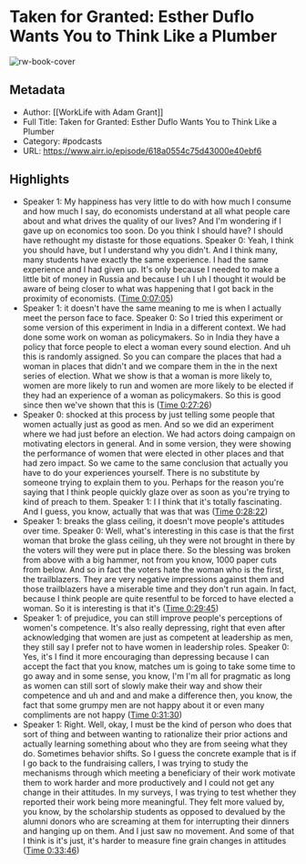 # Taken for Granted: Esther Duflo Wants You to Think Like a Plumber

![rw-book-cover](https://f.prxu.org/131/images/54c91b01-be7b-4ba8-b0c8-0fb8fd0516e6/TED_WLS2_Logo_3000x3000.png)

## Metadata
- Author: [[WorkLife with Adam Grant]]
- Full Title: Taken for Granted: Esther Duflo Wants You to Think Like a Plumber
- Category: #podcasts
- URL: https://www.airr.io/episode/618a0554c75d43000e40ebf6

## Highlights
- Speaker 1: My happiness has very little to do with how much I consume and how much I say, do economists understand at all what people care about and what drives the quality of our lives? And I'm wondering if I gave up on economics too soon. Do you think I should have? I should have rethought my distaste for those equations. 
  Speaker 0: Yeah, I think you should have, but I understand why you didn't. And I think many, many students have exactly the same experience. I had the same experience and I had given up. It's only because I needed to make a little bit of money in Russia and because I uh I uh I thought it would be aware of being closer to what was happening that I got back in the proximity of economists. ([Time 0:07:05](https://www.airr.io/quote/6280f6003782e70d24f7f308))
- Speaker 1: it doesn't have the same meaning to me is when I actually meet the person face to face. 
  Speaker 0: So I tried this experiment or some version of this experiment in India in a different context. We had done some work on woman as policymakers. So in India they have a policy that force people to elect a woman every sound election. And uh this is randomly assigned. So you can compare the places that had a woman in places that didn't and we compare them in the in the next series of election. What we show is that a woman is more likely to, women are more likely to run and women are more likely to be elected if they had an experience of a woman as policymakers. So this is good since then we've shown that this is ([Time 0:27:26](https://www.airr.io/quote/6280f6253782e70d24f7f639))
- Speaker 0: shocked at this process by just telling some people that women actually just as good as men. And so we did an experiment where we had just before an election. We had actors doing campaign on motivating electors in general. And in some version, they were showing the performance of women that were elected in other places and that had zero impact. So we came to the same conclusion that actually you have to do your experiences yourself. There is no substitute by someone trying to explain them to you. Perhaps for the reason you're saying that I think people quickly glaze over as soon as you're trying to kind of preach to them. 
  Speaker 1: I I think that it's totally fascinating. And I guess, you know, actually that was that was ([Time 0:28:22](https://www.airr.io/quote/6280f67e3782e70d24f7fbac))
- Speaker 1: breaks the glass ceiling, it doesn't move people's attitudes over time. 
  Speaker 0: Well, what's interesting in this case is that the first woman that broke the glass ceiling, uh they were not brought in there by the voters will they were put in place there. So the blessing was broken from above with a big hammer, not from you know, 1000 paper cuts from below. And so in fact the voters hate the woman who is the first, the trailblazers. They are very negative impressions against them and those trailblazers have a miserable time and they don't run again. In fact, because I think people are quite resentful to be forced to have elected a woman. So it is interesting is that it's ([Time 0:29:45](https://www.airr.io/quote/6280f64b3782e70d24f7f820))
- Speaker 1: of prejudice, you can still improve people's perceptions of women's competence. It's also really depressing, right that even after acknowledging that women are just as competent at leadership as men, they still say I prefer not to have women in leadership roles. 
  Speaker 0: Yes, it's I find it more encouraging than depressing because I can accept the fact that you know, matches um is going to take some time to go away and in some sense, you know, I'm I'm all for pragmatic as long as women can still sort of slowly make their way and show their competence and uh and and and make a difference then, you know, the fact that some grumpy men are not happy about it or even many compliments are not happy ([Time 0:31:30](https://www.airr.io/quote/6280f66f3782e70d24f7fad0))
- Speaker 1: Right. Well, okay, I must be the kind of person who does that sort of thing and between wanting to rationalize their prior actions and actually learning something about who they are from seeing what they do. Sometimes behavior shifts. So I guess the concrete example that is if I go back to the fundraising callers, I was trying to study the mechanisms through which meeting a beneficiary of their work motivate them to work harder and more productively and I could not get any change in their attitudes. In my surveys, I was trying to test whether they reported their work being more meaningful. They felt more valued by, you know, by the scholarship students as opposed to devalued by the alumni donors who are screaming at them for interrupting their dinners and hanging up on them. And I just saw no movement. And some of that I think is it's just, it's harder to measure fine grain changes in attitudes ([Time 0:33:46](https://www.airr.io/quote/6280f6a43782e70d24f7ffb1))
